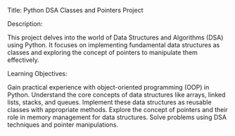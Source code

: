 Title: Python DSA Classes and Pointers Project

Description:

This project delves into the world of Data Structures and Algorithms (DSA) using Python. It focuses on implementing fundamental data structures as classes and exploring the concept of pointers to manipulate them effectively.

Learning Objectives:

Gain practical experience with object-oriented programming (OOP) in Python.
Understand the core concepts of data structures like arrays, linked lists, stacks, and queues.
Implement these data structures as reusable classes with appropriate methods.
Explore the concept of pointers and their role in memory management for data structures.
Solve problems using DSA techniques and pointer manipulations.
